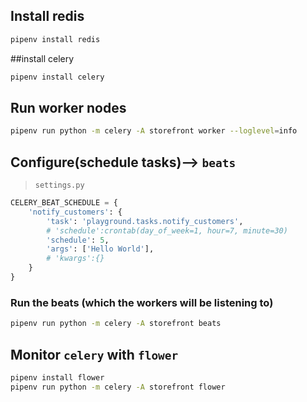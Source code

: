## Install redis
```bash
pipenv install redis
```
##install celery
```bash
pipenv install celery
```
## Run worker nodes
```bash
pipenv run python -m celery -A storefront worker --loglevel=info
```
## Configure(schedule tasks)--> `beats`
> `settings.py`
```python
CELERY_BEAT_SCHEDULE = {
    'notify_customers': {
        'task': 'playground.tasks.notify_customers',
        # 'schedule':crontab(day_of_week=1, hour=7, minute=30)
        'schedule': 5,
        'args': ['Hello World'],
        # 'kwargs':{}
    }
}
```
### Run the beats (which the workers will be listening to)
```bash
pipenv run python -m celery -A storefront beats
```
## Monitor `celery` with `flower`
```bash
pipenv install flower
pipenv run python -m celery -A storefront flower
```


